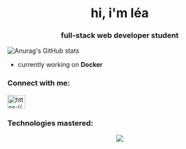 <h1 align="center">hi, i'm léa</h1>
<h3 align="center">full-stack web developer student</h3>

![Anurag's GitHub stats](https://github-readme-stats.vercel.app/api?username=xmnchild&theme=nord&show_icons=true)


- currently working on **Docker**

<h3 align="left">Connect with me:</h3>
<p align="left">
<a href="https://linkedin.com/in/https://www.linkedin.com/in/lea-reiter22/" target="blank"><img align="center" src="https://raw.githubusercontent.com/rahuldkjain/github-profile-readme-generator/master/src/images/icons/Social/linked-in-alt.svg" alt="https://www.linkedin.com/in/lea-reiter22/" height="30" width="40" /></a>
</p>


<h3 align="left">Technologies mastered:</h3>
<p align="center">
  <a href="https://skillicons.dev">
    <img src="https://skillicons.dev/icons?i=git,arduino,bootstrap,css,express,nodejs,mongodb,figma,html,js,java,laravel,linux,mysql,php,py,react,tailwind,vscode,xd,docker,ansible,vim&theme=light" />
  </a>
</p>
